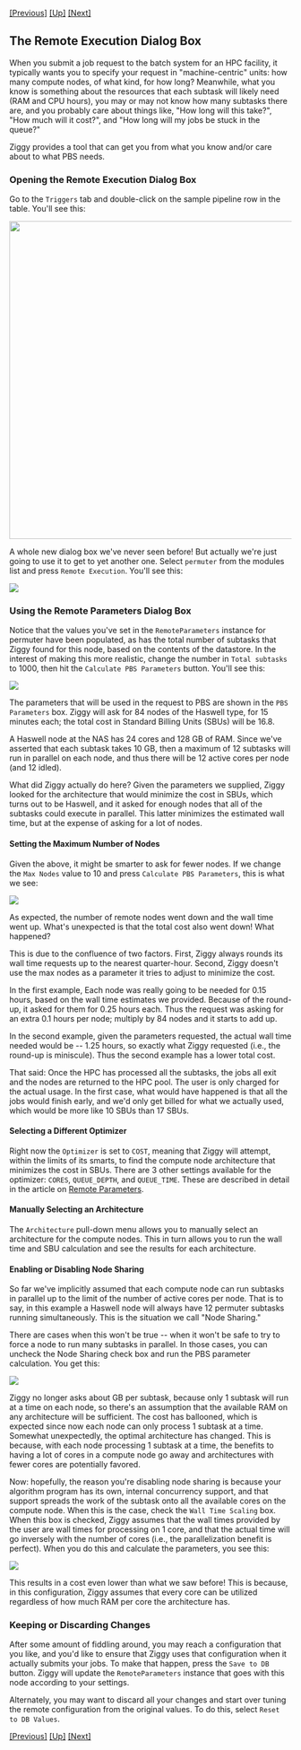 <!-- -*-visual-line-*- -->

[[Previous]](select-hpc.md)
[[Up]](select-hpc.md)
[[Next]](hpc-cost.md)

## The Remote Execution Dialog Box

When you submit a job request to the batch system for an HPC facility, it typically wants you to specify your request in "machine-centric" units: how many compute nodes, of what kind, for how long? Meanwhile, what you know is something about the resources that each subtask will likely need (RAM and CPU hours), you may or may not know how many subtasks there are, and you probably care about things like, "How long will this take?", "How much will it cost?", and "How long will my jobs be stuck in the queue?"

Ziggy provides a tool that can get you from what you know and/or care about to what PBS needs.

### Opening the Remote Execution Dialog Box

Go to the `Triggers` tab and double-click on the sample pipeline row in the table. You'll see this:

<img src="images/edit-trigger.png" style="width:15cm;"/>

A whole new dialog box we've never seen before! But actually we're just going to use it to get to yet another one. Select `permuter` from the modules list and press `Remote Execution`. You'll see this:

![](images/remote-dialog-1.png)

### Using the Remote Parameters Dialog Box

Notice that the values you've set in the `RemoteParameters` instance for permuter have been populated, as has the total number of subtasks that Ziggy found for this node, based on the contents of the datastore. In the interest of making this more realistic, change the number in `Total subtasks` to 1000, then hit the `Calculate PBS Parameters` button. You'll see this:

![](images/remote-dialog-2.png)

The parameters that will be used in the request to PBS are shown in the `PBS Parameters` box. Ziggy will ask for 84 nodes of the Haswell type, for 15 minutes each; the total cost in Standard Billing Units (SBUs) will be 16.8.

A Haswell node at the NAS has 24 cores and 128 GB of RAM. Since we've asserted that each subtask takes 10 GB, then a maximum of 12 subtasks will run in parallel on each node, and thus there will be 12 active cores per node (and 12 idled).

What did Ziggy actually do here? Given the parameters we supplied, Ziggy looked for the architecture that would minimize the cost in SBUs, which turns out to be Haswell, and it asked for enough nodes that all of the subtasks could execute in parallel. This latter minimizes the estimated wall time, but at the expense of asking for a lot of nodes.

#### Setting the Maximum Number of Nodes

Given the above, it might be smarter to ask for fewer nodes. If we change the `Max Nodes` value to 10 and press `Calculate PBS Parameters`, this is what we see:

![](images/remote-dialog-3.png)

As expected, the number of remote nodes went down and the wall time went up. What's unexpected is that the total cost also went down! What happened?

This is due to the confluence of two factors. First, Ziggy always rounds its wall time requests up to the nearest quarter-hour. Second, Ziggy doesn't use the max nodes as a parameter it tries to adjust to minimize the cost.

In the first example, Each node was really going to be needed for 0.15 hours, based on the wall time estimates we provided. Because of the round-up, it asked for them for 0.25 hours each. Thus the request was asking for an extra 0.1 hours per node; multiply by 84 nodes and it starts to add up.

In the second example, given the parameters requested, the actual wall time needed would be -- 1.25 hours, so exactly what Ziggy requested (i.e., the round-up is miniscule). Thus the second example has a lower total cost.

That said: Once the HPC has processed all the subtasks, the jobs all exit and the nodes are returned to the HPC pool. The user is only charged for the actual usage. In the first case, what would have happened is that all the jobs would finish early, and we'd only get billed for what we actually used, which would be more like 10 SBUs than 17 SBUs.

#### Selecting a Different Optimizer

Right now the `Optimizer` is set to `COST`, meaning that Ziggy will attempt, within the limits of its smarts, to find the compute node architecture that minimizes the cost in SBUs. There are 3 other settings available for the optimizer: `CORES`, `QUEUE_DEPTH`, and `QUEUE_TIME`. These are described in detail in the article on [Remote Parameters](remote-parameters.md).

#### Manually Selecting an Architecture

The `Architecture` pull-down menu allows you to manually select an architecture for the compute nodes. This in turn allows you to run the wall time and SBU calculation and see the results for each architecture.

#### Enabling or Disabling Node Sharing

So far we've implicitly assumed that each compute node can run subtasks in parallel up to the limit of the number of active cores per node. That is to say, in this example a Haswell node will always have 12 permuter subtasks running simultaneously. This is the situation we call "Node Sharing."

There are cases when this won't be true -- when it won't be safe to try to force a node to run many subtasks in parallel. In those cases, you can uncheck the Node Sharing check box and run the PBS parameter calculation. You get this:

![](images/remote-dialog-4.png)

Ziggy no longer asks about GB per subtask, because only 1 subtask will run at a time on each node, so there's an assumption that the available RAM on any architecture will be sufficient. The cost has ballooned, which is expected since now each node can only process 1 subtask at a time. Somewhat unexpectedly, the optimal architecture has changed. This is because, with each node processing 1 subtask at a time, the benefits to having a lot of cores in a compute node go away and architectures with fewer cores are potentially favored.

Now: hopefully, the reason you're disabling node sharing is because your algorithm program has its own, internal concurrency support, and that support spreads the work of the subtask onto all the available cores on the compute node. When this is the case, check the `Wall Time Scaling` box. When this box is checked, Ziggy assumes that the wall times provided by the user are wall times for processing on 1 core, and that the actual time will go inversely with the number of cores (i.e., the parallelization benefit is perfect). When you do this and calculate the parameters, you see this:

![](images/remote-dialog-5.png)

This results in a cost even lower than what we saw before! This is because, in this configuration, Ziggy assumes that every core can be utilized regardless of how much RAM per core the architecture has.

### Keeping or Discarding Changes

After some amount of fiddling around, you may reach a configuration that you like, and you'd like to ensure that Ziggy uses that configuration when it actually submits your jobs. To make that happen, press the `Save to DB` button. Ziggy will update the `RemoteParameters` instance that goes with this node according to your settings.

Alternately, you may want to discard all your changes and start over tuning the remote configuration from the original values. To do this, select `Reset to DB Values`.

[[Previous]](select-hpc.md)
[[Up]](select-hpc.md)
[[Next]](hpc-cost.md)
